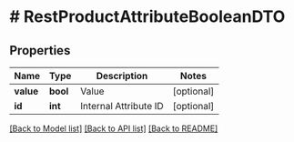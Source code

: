 # # RestProductAttributeBooleanDTO

## Properties

Name | Type | Description | Notes
------------ | ------------- | ------------- | -------------
**value** | **bool** | Value | [optional]
**id** | **int** | Internal Attribute ID | [optional]

[[Back to Model list]](../../README.md#models) [[Back to API list]](../../README.md#endpoints) [[Back to README]](../../README.md)
